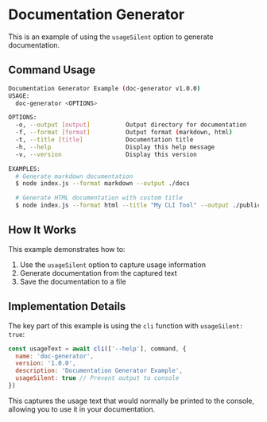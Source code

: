 # Documentation Generator

This is an example of using the `usageSilent` option to generate documentation.

## Command Usage

```sh
Documentation Generator Example (doc-generator v1.0.0)
USAGE:
  doc-generator <OPTIONS>

OPTIONS:
  -o, --output [output]          Output directory for documentation
  -f, --format [format]          Output format (markdown, html)
  -t, --title [title]            Documentation title
  -h, --help                     Display this help message
  -v, --version                  Display this version

EXAMPLES:
  # Generate markdown documentation
  $ node index.js --format markdown --output ./docs

  # Generate HTML documentation with custom title
  $ node index.js --format html --title "My CLI Tool" --output ./public

```

## How It Works

This example demonstrates how to:

1. Use the `usageSilent` option to capture usage information
2. Generate documentation from the captured text
3. Save the documentation to a file

## Implementation Details

The key part of this example is using the `cli` function with `usageSilent: true`:

```js
const usageText = await cli(['--help'], command, {
  name: 'doc-generator',
  version: '1.0.0',
  description: 'Documentation Generator Example',
  usageSilent: true // Prevent output to console
})
```

This captures the usage text that would normally be printed to the console,
allowing you to use it in your documentation.

